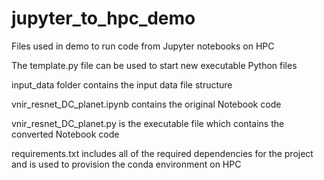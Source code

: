 # jupyter_to_hpc_demo
Files used in demo to run code from Jupyter notebooks on HPC 

The template.py file can be used to start new executable Python files

input_data folder contains the input data file structure 

vnir_resnet_DC_planet.ipynb contains the original Notebook code

vnir_resnet_DC_planet.py is the executable file which contains the converted Notebook code 

requirements.txt includes all of the required dependencies for the project and is used to provision the conda environment on HPC

